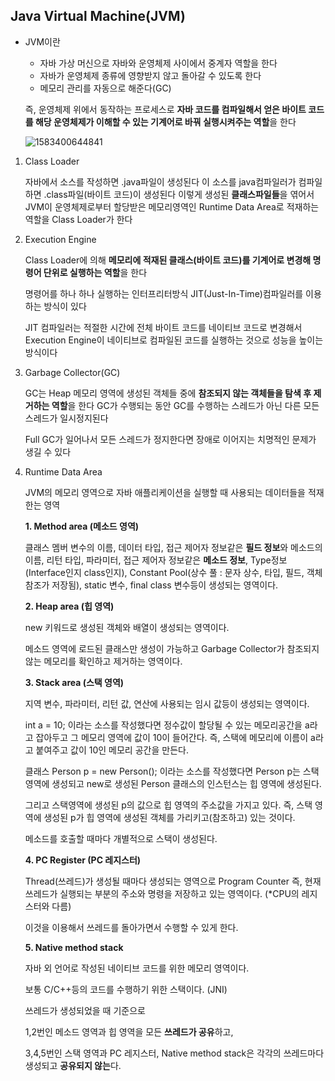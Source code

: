 ## Java Virtual Machine(JVM)

- JVM이란

  - 자바 가상 머신으로 자바와 운영체제 사이에서 중계자 역할을 한다
  - 자바가 운영체제 종류에 영향받지 않고 돌아갈 수 있도록 한다
  - 메모리 관리를 자동으로 해준다(GC)

  즉, 운영체제 위에서 동작하는 프로세스로 **자바 코드를 컴파일해서 얻은 바이트 코드를 해당 운영체제가 이해할 수 있는 기계어로 바꿔 실행시켜주는 역할**을 한다

  ![1583400644841](C:\Users\rlrlv\AppData\Roaming\Typora\typora-user-images\1583400644841.png)



1. Class Loader

   자바에서 소스를 작성하면 .java파일이 생성된다
   이 소스를 java컴파일러가 컴파일하면 .class파일(바이트 코드)이 생성된다
   이렇게 생성된 **클래스파일들**을 엮어서 JVM이 운영체제로부터 할당받은 메모리영역인 Runtime Data Area로 적재하는 역할을 Class Loader가 한다

   

2. Execution Engine

   Class Loader에 의해 **메모리에 적재된 클래스(바이트 코드)를 기계어로 변경해 명령어 단위로 실행하는 역할**을 한다

   명령어를 하나 하나 실행하는 인터프리터방식
   JIT(Just-In-Time)컴파일러를 이용하는 방식이 있다

   JIT 컴파일러는 적절한 시간에 전체 바이트 코드를 네이티브 코드로 변경해서 Execution Engine이 네이티브로 컴파일된 코드를 실행하는 것으로 성능을 높이는 방식이다

   

3. Garbage Collector(GC)

   GC는 Heap 메모리 영역에 생성된 객체들 중에 **참조되지 않는 객체들을 탐색 후 제거하는 역할**을 한다
   GC가 수행되는 동안 GC를 수행하는 스레드가 아닌 다른 모든 스레드가 일시정지된다

   Full GC가 일어나서 모든 스레드가 정지한다면 장애로 이어지는 치명적인 문제가 생길 수 있다

   

4. Runtime Data Area

   JVM의 메모리 영역으로 자바 애플리케이션을 실행할 때 사용되는 데이터들을 적재한는 영역

   **1. Method area (메소드 영역)**

   클래스 멤버 변수의 이름, 데이터 타입, 접근 제어자 정보같은 **필드 정보**와 메소드의 이름, 리턴 타입, 파라미터, 접근 제어자 정보같은 **메소드 정보**, Type정보(Interface인지 class인지), Constant Pool(상수 풀 : 문자 상수, 타입, 필드, 객체 참조가 저장됨), static 변수, final class 변수등이 생성되는 영역이다.

   **2. Heap area (힙 영역)**

   new 키워드로 생성된 객체와 배열이 생성되는 영역이다.

   메소드 영역에 로드된 클래스만 생성이 가능하고 Garbage Collector가 참조되지 않는 메모리를 확인하고 제거하는 영역이다.

   **3. Stack area (스택 영역)**

   지역 변수, 파라미터, 리턴 값, 연산에 사용되는 임시 값등이 생성되는 영역이다.

   int a = 10; 이라는 소스를 작성했다면 정수값이 할당될 수 있는 메모리공간을 a라고 잡아두고 그 메모리 영역에 값이 10이 들어간다. 즉, 스택에 메모리에 이름이 a라고 붙여주고 값이 10인 메모리 공간을 만든다.

   클래스 Person p = new Person(); 이라는 소스를 작성했다면 Person p는 스택 영역에 생성되고 new로 생성된 Person 클래스의 인스턴스는 힙 영역에 생성된다.

   그리고 스택영역에 생성된 p의 값으로 힙 영역의 주소값을 가지고 있다. 즉, 스택 영역에 생성된 p가 힙 영역에 생성된 객체를 가리키고(참조하고) 있는 것이다.

   메소드를 호출할 때마다 개별적으로 스택이 생성된다.

   **4. PC Register (PC 레지스터)**

   Thread(쓰레드)가 생성될 때마다 생성되는 영역으로 Program Counter 즉, 현재 쓰레드가 실행되는 부분의 주소와 명령을 저장하고 있는 영역이다. (*CPU의 레지스터와 다름)

   이것을 이용해서 쓰레드를 돌아가면서 수행할 수 있게 한다.

   **5. Native method stack**

   자바 외 언어로 작성된 네이티브 코드를 위한 메모리 영역이다.

   보통 C/C++등의 코드를 수행하기 위한 스택이다. (JNI)

   

   쓰레드가 생성되었을 때 기준으로

   1,2번인 메소드 영역과 힙 영역을 모든 **쓰레드가 공유**하고,

   3,4,5번인 스택 영역과 PC 레지스터, Native method stack은 각각의 쓰레드마다 생성되고 **공유되지 않는**다.